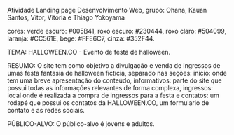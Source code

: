 Atividade Landing page Desenvolvimento Web, grupo: Ohana, Kauan Santos, Vitor, Vitória e Thiago Yokoyama

cores: verde escuro: #005B41, roxo escuro: #230444, roxo claro: #504099, laranja: #CC561E, bege: #FFE6C7, cinza: #352F44.

TEMA: HALLOWEEN.CO - Evento de festa de halloween.

RESUMO: O site tem como objetivo a divulgação e venda de ingressos de umas festa fantasia de halloween fictícia, separado nas seções: inicio: onde tem uma breve apresentação do conteúdo, informativos: parte do site que possui todas as informações relevantes de forma complexa, ingressos: local onde é realizada a compra de ingressos para a festa e contatos: um rodapé que possui os contatos da HALLOWEEN.CO, um formulario de contato e as redes sociais.

PÚBLICO-ALVO: O público-alvo é jovens e adultos.
